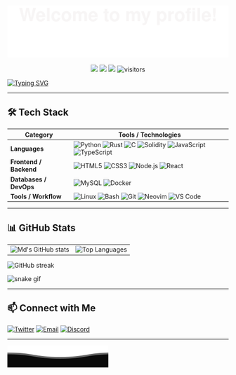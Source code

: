 ![](assets/Bottom_up.svg)

<!-- Badges -->
<p align="center">
  <a href="https://github.com/istekhar8966"><img src="https://img.shields.io/badge/status-active-brightgreen.svg"></a>
  <a href="https://github.com/istekhar8966"><img src="https://img.shields.io/github/stars/istekhar8966?logo=github"></a>
  <a href="https://github.com/istekhar8966?tab=followers"><img src="https://img.shields.io/github/followers/istekhar8966?logo=github&color=blue"></a>
  <img src="https://visitor-badge.laobi.icu/badge?page_id=istekhar8966" alt="visitors"/>
</p>

<!-- Typing intro -->
[![Typing SVG](https://readme-typing-svg.herokuapp.com?color=%2336BCF7&center=true&vCenter=true&width=600&lines=Hi+there+👋,+I+am+Md+Istekhar;Web3+%26+Open+Source+Enthusiast;Learning+JavaScript+%26+TypeScript;Exploring+Rust,+Solidity,+and+Python)](https://git.io/typing-svg)

---

## 🛠️ Tech Stack

| **Category**            | **Tools / Technologies** |
|--------------------------|---------------------------|
| **Languages**            | ![Python](https://img.shields.io/badge/-Python-3776AB?style=flat&logo=Python&logoColor=white) ![Rust](https://img.shields.io/badge/-Rust-000000?style=flat&logo=Rust) ![C](https://img.shields.io/badge/-C-A8B9CC?style=flat&logo=C) ![Solidity](https://img.shields.io/badge/-Solidity-363636?style=flat&logo=solidity) ![JavaScript](https://img.shields.io/badge/-JavaScript-F7DF1E?style=flat&logo=JavaScript&logoColor=000) ![TypeScript](https://img.shields.io/badge/-TypeScript-3178C6?style=flat&logo=TypeScript&logoColor=fff) |
| **Frontend / Backend**   | ![HTML5](https://img.shields.io/badge/-HTML5-E34F26?style=flat&logo=HTML5&logoColor=fff) ![CSS3](https://img.shields.io/badge/-CSS3-1572B6?style=flat&logo=CSS3&logoColor=fff) ![Node.js](https://img.shields.io/badge/-Node.js-339933?style=flat&logo=node.js&logoColor=fff) ![React](https://img.shields.io/badge/-React-61DAFB?style=flat&logo=React&logoColor=000) |
| **Databases / DevOps**   | ![MySQL](https://img.shields.io/badge/-MySQL-4479A1?style=flat&logo=MySQL&logoColor=fff) ![Docker](https://img.shields.io/badge/-Docker-2496ED?style=flat&logo=docker&logoColor=fff) |
| **Tools / Workflow**     | ![Linux](https://img.shields.io/badge/-Linux-FCC624?style=flat&logo=linux&logoColor=000) ![Bash](https://img.shields.io/badge/-Bash-4EAA25?style=flat&logo=gnubash&logoColor=fff) ![Git](https://img.shields.io/badge/-Git-F05032?style=flat&logo=git&logoColor=fff) ![Neovim](https://img.shields.io/badge/-Neovim-57A143?style=flat&logo=neovim&logoColor=fff) ![VS Code](https://img.shields.io/badge/-VS%20Code-007ACC?style=flat&logo=visual-studio-code&logoColor=fff) |

---

## 📊 GitHub Stats

|                                                                 |                                                                 |
|-----------------------------------------------------------------|-----------------------------------------------------------------|
| ![Md's GitHub stats](https://github-readme-stats.vercel.app/api?username=istekhar8966&show_icons=true&theme=radical&include_all_commits=true) | ![Top Languages](https://github-readme-stats.vercel.app/api/top-langs/?username=istekhar8966&theme=radical&layout=compact) |

<img src="https://github-readme-streak-stats.herokuapp.com/?user=istekhar8966&theme=radical" alt="GitHub streak"/>

<!-- Snake contribution graph -->
![snake gif](https://github.com/istekhar8966/istekhar8966/blob/output/github-contribution-grid-snake.svg)

---

## 📫 Connect with Me

<p align="left">
  <a href="https://twitter.com/mdweb3x" target="_blank"><img align="center" src="https://raw.githubusercontent.com/BEPb/BEPb/master/assets/twitter.svg" alt="Twitter" height="30" width="30"/></a>
  <a href="mailto:istekhar8966@gmail.com" target="_blank"><img align="center" src="https://raw.githubusercontent.com/BEPb/BEPb/master/assets/gmail.svg" alt="Email" height="30" width="30"/></a>
  <a href="https://discord.com/users/jiot425" target="_blank"><img align="center" src="https://raw.githubusercontent.com/BEPb/BEPb/master/assets/discord.svg" alt="Discord" height="30" width="30"/></a>
</p>

---

![](assets/Bottom_down.svg)
